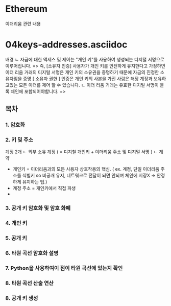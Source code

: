 # Ethereum
이더리움 관련 내용 

# 04keys-addresses.asciidoc
배경
ㄴ 자금에 대한 액세스 및 제어는 "개인 키"를 사용하여 생성되는 디지털 서명으로 이루어집니다.
=> 즉, [소유자 인증] 사용자가 개인 키를 안전하게 유지한다고 가정하면 이더 리움 거래의 디지털 서명은 개인 키의 소유권을 증명하기 때문에 자금의 진정한 소유자임을 증명
[ 소유자 권한 ] 인증은 개인 키의 사본을 가진 사람은 해당 계정과 보유하고있는 모든 이더를 제어 할 수 있습니다.
ㄴ 이더 리움 거래는 유효한 디지털 서명이 블록 체인에 포함되어야합니다.
=> 


## 목차
### 1. 암호화
### 2. 키 및 주소
계정 2개
ㄴ 외부 소유 계정 ( = 디지철 개인키 + 이더리움 주소 및 디지털 서명 ) 
ㄴ 계약

* 개인키 = 이더리움과의 모든 사용자 상호작용의 핵심. ( ex. 계정, 단일 이더리움 주소를 식별키 so 비공개 유지, 네트워크로 전달이 되면 안되며 체인에 저장X => 안정하게 유지하는 법.) 
* 계정 주소 = 개인키에서 직접 파생
* 
### 3. 공개 키 암호화 및 암호 화폐
### 4. 개인 키
### 5. 공개 키
### 6. 타원 곡선 암호화 설명
### 7. Python을 사용하여이 점이 타원 곡선에 있는지 확인
### 8. 타원 곡선 산술 연산
### 8. 공개 키 생성



